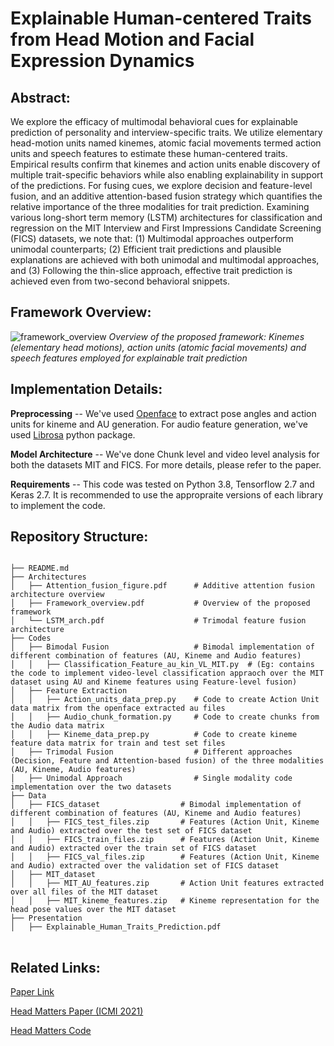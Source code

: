 # Explainable Human-centered Traits from Head Motion and Facial Expression Dynamics

## Abstract: 
We explore the efficacy of multimodal behavioral cues for explainable prediction of personality and interview-specific traits. We utilize elementary head-motion units named kinemes, atomic facial movements termed action units and speech features to estimate these human-centered traits. Empirical results confirm that kinemes and action units enable discovery of multiple trait-specific behaviors while also enabling explainability in support of the predictions. For fusing cues, we explore decision and feature-level fusion, and an additive attention-based fusion strategy which quantifies the relative importance of the three modalities for trait prediction. Examining various long-short term memory (LSTM) architectures for classification and regression on the MIT Interview and First Impressions Candidate Screening (FICS) datasets, we note that: (1) Multimodal approaches outperform unimodal counterparts; (2) Efficient trait predictions and plausible explanations are achieved with both unimodal and multimodal approaches, and (3) Following the thin-slice approach, effective trait prediction is achieved even from two-second behavioral snippets.

## Framework Overview:
![framework_overview](https://github.com/deepsurbhi8/Explainable_Human_Traits_Prediction/assets/79365852/9c3480ab-78c1-40ae-89bb-02b75503fa37)
*Overview of the proposed framework: Kinemes (elementary head motions), action units (atomic facial movements) and speech features employed for explainable trait prediction*

## Implementation Details:
**Preprocessing** -- We've used [Openface](https://github.com/TadasBaltrusaitis/OpenFace) to extract pose angles and action units for kineme and AU generation. For audio feature generation, we've used [Librosa](https://librosa.org/doc/latest/index.html) python package.

**Model Architecture** -- We've done Chunk level and video level analysis for both the datasets MIT and FICS. For more details, please refer to the paper.

**Requirements** -- This code was tested on Python 3.8, Tensorflow 2.7 and Keras 2.7. It is recommended to use the appropraite versions of each library to implement the code.

## Repository Structure:
<pre>
<code>
├── README.md    
├── Architectures           
│   ├── Attention_fusion_figure.pdf      # Additive attention fusion architecture overview
│   ├── Framework_overview.pdf           # Overview of the proposed framework
│   └── LSTM_arch.pdf                    # Trimodal feature fusion architecture
├── Codes         
│   ├── Bimodal Fusion                   # Bimodal implementation of different combination of features (AU, Kineme and Audio features)        
│   │   ├── Classification_Feature_au_kin_VL_MIT.py  # (Eg: contains the code to implement video-level classification appraoch over the MIT dataset using AU and Kineme features using Feature-level fusion)
│   ├── Feature Extraction               
│   │   ├── Action_units_data_prep.py    # Code to create Action Unit data matrix from the openface extracted au files
│   │   ├── Audio_chunk_formation.py     # Code to create chunks from the Audio data matrix 
│   │   ├── Kineme_data_prep.py          # Code to create kineme feature data matrix for train and test set files
│   ├── Trimodal Fusion                  # Different approaches (Decision, Feature and Attention-based fusion) of the three modalities (AU, Kineme, Audio features)
│   ├── Unimodal Approach                # Single modality code implementation over the two datasets
├── Data         
│   ├── FICS_dataset                  # Bimodal implementation of different combination of features (AU, Kineme and Audio features)        
│   │   ├── FICS_test_files.zip       # Features (Action Unit, Kineme and Audio) extracted over the test set of FICS dataset
│   │   ├── FICS_train_files.zip      # Features (Action Unit, Kineme and Audio) extracted over the train set of FICS dataset
│   │   ├── FICS_val_files.zip        # Features (Action Unit, Kineme and Audio) extracted over the validation set of FICS dataset
│   ├── MIT_dataset    
│   │   ├── MIT_AU_features.zip       # Action Unit features extracted over all files of the MIT dataset
│   │   ├── MIT_kineme_features.zip   # Kineme representation for the head pose values over the MIT dataset
├── Presentation         
│   ├── Explainable_Human_Traits_Prediction.pdf        
</code>
</pre>
## Related Links:
[Paper Link](https://arxiv.org/pdf/2302.09817v2.pdf)

[Head Matters Paper (ICMI 2021)](https://dl.acm.org/doi/10.1145/3462244.3479901)

[Head Matters Code](https://github.com/MonikaGahalawat11/Head-Matters--Code) 


